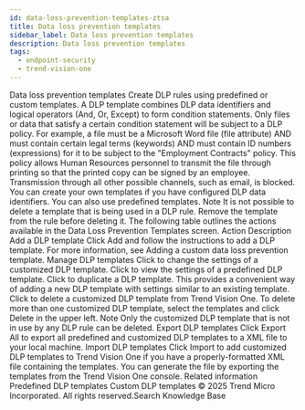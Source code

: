 ```yaml
---
id: data-loss-prevention-templates-ztsa
title: Data loss prevention templates
sidebar_label: Data loss prevention templates
description: Data loss prevention templates
tags:
  - endpoint-security
  - trend-vision-one
---
```


 Data loss prevention templates Create DLP rules using predefined or custom templates. A DLP template combines DLP data identifiers and logical operators (And, Or, Except) to form condition statements. Only files or data that satisfy a certain condition statement will be subject to a DLP policy. For example, a file must be a Microsoft Word file (file attribute) AND must contain certain legal terms (keywords) AND must contain ID numbers (expressions) for it to be subject to the "Employment Contracts" policy. This policy allows Human Resources personnel to transmit the file through printing so that the printed copy can be signed by an employee. Transmission through all other possible channels, such as email, is blocked. You can create your own templates if you have configured DLP data identifiers. You can also use predefined templates. Note It is not possible to delete a template that is being used in a DLP rule. Remove the template from the rule before deleting it. The following table outlines the actions available in the Data Loss Prevention Templates screen. Action Description Add a DLP template Click Add and follow the instructions to add a DLP template. For more information, see Adding a custom data loss prevention template. Manage DLP templates Click to change the settings of a customized DLP template. Click to view the settings of a predefined DLP template. Click to duplicate a DLP template. This provides a convenient way of adding a new DLP template with settings similar to an existing template. Click to delete a customized DLP template from Trend Vision One. To delete more than one customized DLP template, select the templates and click Delete in the upper left. Note Only the customized DLP template that is not in use by any DLP rule can be deleted. Export DLP templates Click Export All to export all predefined and customized DLP templates to a XML file to your local machine. Import DLP templates Click Import to add customized DLP templates to Trend Vision One if you have a properly-formatted XML file containing the templates. You can generate the file by exporting the templates from the Trend Vision One console. Related information Predefined DLP templates Custom DLP templates © 2025 Trend Micro Incorporated. All rights reserved.Search Knowledge Base